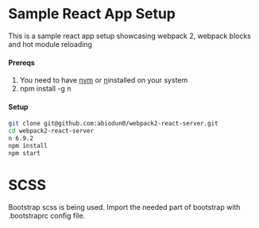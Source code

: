 # Sample React App Setup
This is a sample react app setup showcasing webpack 2, webpack blocks and hot module reloading

#### Prereqs
  1. You need to have [nvm](https://github.com/creationix/nvm) or [n](https://github.com/tj/n)installed on your system
  2. npm install -g n

#### Setup
```bash
git clone git@github.com:abiodun0/webpack2-react-server.git
cd webpack2-react-server
n 6.9.2
npm install
npm start
```
# SCSS
Bootstrap scss is being used. Import the needed part of bootstrap with .bootstraprc config file.